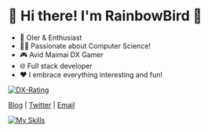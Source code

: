 # 👋 Hi there! I'm RainbowBird 🦜

<!--<a href="https://github.com/luoling8192?tab=repositories" >
  <img align=right width="45%" src="https://github-readme-stats.vercel.app/api?username=luoling8192&show_icons=true" />
</a>-->

<!--<a href="https://gitroll.io/profile/u5EsXuBXEzUarcUG7WxWZdHyXNao1" target="_blank">
  <img align=right width="40%" style="margin-bottom: 2rem;" src="https://gitroll.io/api/badges/profiles/v1/u5EsXuBXEzUarcUG7WxWZdHyXNao1" alt="GitRoll Profile Badge"/>
</a>-->

- 🧠 OIer & Enthusiast
- 👩‍💻 Passionate about Computer Science!
- 🎮 Avid Maimai DX Gamer
- 🌐 Full stack developer
- ❤️ I embrace everything interesting and fun!

[![DX-Rating](https://dxrating.luoling.moe/api/genImage/luoling8192?b)](https://github.com/luoling8192/dxrating)

[Blog](https://blog.luoling.moe) | [Twitter](https://www.twitter.com/luoling8192) | [Email](mailto:me@luoling.moe)

[![My Skills](https://skillicons.dev/icons?i=ts,js,html,sass,c,cpp,python,go,java,cs,php,nodejs,vue,react,vite,pinia,redux,tailwindcss,express,jquery,regex,electron,docker,k8s,workers,bash,vim,nginx,git,md,latex,mysql,redis,vscode,idea,linux,arch,nix,ubuntu&theme=light)](https://skillicons.dev)

